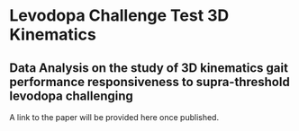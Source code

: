 # Levodopa Challenge Test 3D Kinematics

## Data Analysis on the study of 3D kinematics gait performance responsiveness to supra-threshold levodopa challenging

A link to the paper will be provided here once published.
